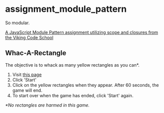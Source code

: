 # assignment_module_pattern

So modular.

[A JavaScript Module Pattern assignment utilizing scope and closures from the Viking Code School](http://www.vikingcodeschool.com)

## Whac-A-Rectangle

The objective is to whack as many yellow rectangles as you can*.

1. Visit [this page](http://htmlpreview.github.io/?https://github.com/yxlau/assignment_module_pattern/blob/master/index.html)
2. Click 'Start'
3. Click on the yellow rectangles when they appear. After 60 seconds, the game will end. 
4. To start over when the game has ended, click 'Start' again.

_*No rectangles are harmed in this game._
